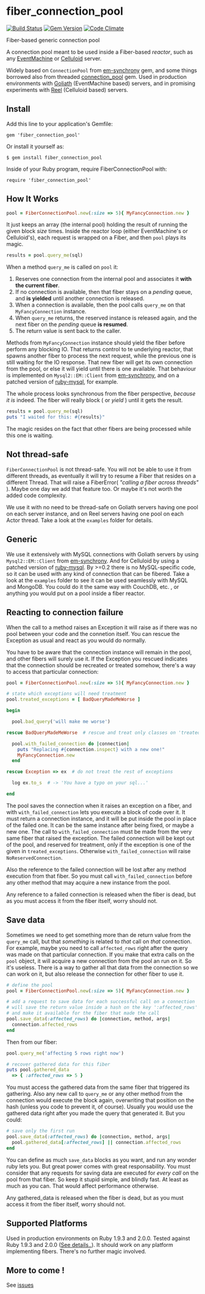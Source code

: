 fiber_connection_pool
=====================

[![Build Status](https://secure.travis-ci.org/rubencaro/fiber_connection_pool.png?branch=master)](http://travis-ci.org/rubencaro/fiber_connection_pool)
[![Gem Version](https://badge.fury.io/rb/fiber_connection_pool.png)](http://rubygems.org/gems/fiber_connection_pool)
[![Code Climate](https://codeclimate.com/github/rubencaro/fiber_connection_pool.png)](https://codeclimate.com/github/rubencaro/fiber_connection_pool)

Fiber-based generic connection pool

A connection pool meant to be used inside a Fiber-based _reactor_,
such as any [EventMachine](https://github.com/eventmachine/eventmachine)
or [Celluloid](http://celluloid.io/) server.

Widely based on `ConnectionPool`
from [em-synchrony](https://github.com/igrigorik/em-synchrony) gem, and
some things borrowed also from
threaded [connection_pool](https://github.com/mperham/connection_pool) gem.
Used in production environments
with [Goliath](https://github.com/postrank-labs/goliath)
(EventMachine based) servers,
and in promising experiments with
[Reel](https://github.com/celluloid/reel)
(Celluloid based) servers.

Install
----------------

Add this line to your application's Gemfile:

    gem 'fiber_connection_pool'

Or install it yourself as:

    $ gem install fiber_connection_pool

Inside of your Ruby program, require FiberConnectionPool with:

    require 'fiber_connection_pool'

How It Works
-------------------

```  ruby
pool = FiberConnectionPool.new(:size => 5){ MyFancyConnection.new }
```

It just keeps an array (the internal pool) holding the result of running
the given block _size_ times. Inside the reactor loop (either EventMachine's or Celluloid's),
each request is wrapped on a Fiber, and then `pool` plays its magic.

``` ruby
results = pool.query_me(sql)
```

When a method `query_me` is called on `pool` it:

1. Reserves one connection from the internal pool and associates it __with the current fiber__.
2. If no connection is available, then that fiber stays on a _pending_ queue,
and __is yielded__ until another connection is released.
3. When a connection is available, then the pool calls `query_me` on that `MyFancyConnection` instance.
4. When `query_me` returns, the reserved instance is released again,
and the next fiber on the _pending_ queue __is resumed__.
5. The return value is sent back to the caller.

Methods from `MyFancyConnection` instance should yield the fiber before
perform any blocking IO. That returns control to te underlying reactor,
that spawns another fiber to process the next request, while the previous
one is still waiting for the IO response. That new fiber will get its own
connection from the pool, or else it will yield until there
is one available. That behaviour is implemented on `Mysql2::EM::Client`
from [em-synchrony](https://github.com/igrigorik/em-synchrony),
and on a patched version of [ruby-mysql](https://github.com/rubencaro/ruby-mysql), for example.

The whole process looks synchronous from the fiber perspective, _because it is_ indeed.
The fiber will really block ( or _yield_ ) until it gets the result.

``` ruby
results = pool.query_me(sql)
puts "I waited for this: #{results}"
```

The magic resides on the fact that other fibers are being processed while this one is waiting.

Not thread-safe
------------------

`FiberConnectionPool` is not thread-safe. You will not be able to use it
from different threads, as eventually it will try to resume a Fiber that resides
on a different Thread. That will raise a FiberError( _"calling a fiber across threads"_ ).
Maybe one day we add that feature too. Or maybe it's not worth the added code complexity.

We use it with no need to be thread-safe on Goliath servers having one pool on each server instance,
and on Reel servers having one pool on each Actor thread. Take a look at the `examples` folder for details.

Generic
------------------

We use it extensively with MySQL connections with Goliath servers by using `Mysql2::EM::Client`
from [em-synchrony](https://github.com/igrigorik/em-synchrony).
And for Celluloid by using a patched version of [ruby-mysql](https://github.com/rubencaro/ruby-mysql).
By >=0.2 there is no MySQL-specific code, so it can be used with any kind of connection that can be fibered.
Take a look at the `examples` folder to see it can be used seamlessly with MySQL and MongoDB.
You could do it the same way with CouchDB, etc. , or anything you would put on a pool inside a fiber reactor.

Reacting to connection failure
------------------

When the call to a method raises an Exception it will raise as if there was no pool between
your code and the connetion itself. You can rescue the Exception as usual and
react as you would do normally.

You have to be aware that the connection instance will remain in the pool, and other fibers
will surely use it. If the Exception you rescued indicates that the connection should be
recreated or treated somehow, there's a way to access that particular connection:

```  ruby
pool = FiberConnectionPool.new(:size => 5){ MyFancyConnection.new }

# state which exceptions will need treatment
pool.treated_exceptions = [ BadQueryMadeMeWorse ]
```

``` ruby
begin

  pool.bad_query('will make me worse')

rescue BadQueryMadeMeWorse  # rescue and treat only classes on 'treated_exceptions'

  pool.with_failed_connection do |connection|
    puts "Replacing #{connection.inspect} with a new one!"
    MyFancyConnection.new
  end

rescue Exception => ex  # do not treat the rest of exceptions

  log ex.to_s  # -> 'You have a typo on your sql...'

end
```

The pool saves the connection when it raises an exception on a fiber, and with `with_failed_connection` lets
you execute a block of code over it. It must return a connection instance, and it will be put inside the pool
in place of the failed one. It can be the same instance after being fixed, or maybe a new one.
The call to `with_failed_connection` must be made from the very same
fiber that raised the exception. The failed connection will be kept out of the pool,
and reserved for treatment, only if the exception is one of the given in `treated_exceptions`.
Otherwise `with_failed_connection` will raise `NoReservedConnection`.

Also the reference to the failed connection will be lost after any method execution from that
fiber. So you must call `with_failed_connection` before any other method that may acquire a new
instance from the pool.

Any reference to a failed connection is released when the fiber is dead, but as you must access
it from the fiber itself, worry should not.

Save data
-------------------

Sometimes we need to get something more than de return value from the `query_me` call, but that _something_ is related to _that_ call on _that_ connection.
For example, maybe you need to call `affected_rows` right after the query was made on that particular connection.
If you make that extra calls on the `pool` object, it will acquire a new connection from the pool an run on it. So it's useless.
There is a way to gather all that data from the connection so we can work on it, but also release the connection for other fiber to use it.

``` ruby
# define the pool
pool = FiberConnectionPool.new(:size => 5){ MyFancyConnection.new }

# add a request to save data for each successful call on a connection
# will save the return value inside a hash on the key ':affected_rows'
# and make it available for the fiber that made the call
pool.save_data(:affected_rows) do |connection, method, args|
  connection.affected_rows
end
```

Then from our fiber:

``` ruby
pool.query_me('affecting 5 rows right now')

# recover gathered data for this fiber
puts pool.gathered_data
  => { :affected_rows => 5 }
```

You must access the gathered data from the same fiber that triggered its gathering.
Also any new call to `query_me` or any other method from the connection would execute the block again,
overwriting that position on the hash (unless you code to prevent it, of course). Usually you would use the gathered data
right after you made the query that generated it. But you could:

``` ruby
# save only the first run
pool.save_data(:affected_rows) do |connection, method, args|
  pool.gathered_data[:affected_rows] || connection.affected_rows
end
```

You can define as much `save_data` blocks as you want, and run any wonder ruby lets you. But great power comes with great responsability.
You must consider that any requests for saving data are executed for _every call_ on the pool from that fiber.
So keep it stupid simple, and blindly fast. At least as much as you can. That would affect performance otherwise.

Any gathered_data is released when the fiber is dead, but as you must access it from the fiber itself, worry should not.

Supported Platforms
-------------------

Used in production environments on Ruby 1.9.3 and 2.0.0.
Tested against Ruby 1.9.3 and 2.0.0 ([See details..](http://travis-ci.org/rubencaro/fiber_connection_pool)).
It should work on any platform implementing fibers. There's no further magic involved.

More to come !
-------------------
See [issues](https://github.com/rubencaro/fiber_connection_pool/issues?direction=desc&sort=updated&state=open)
